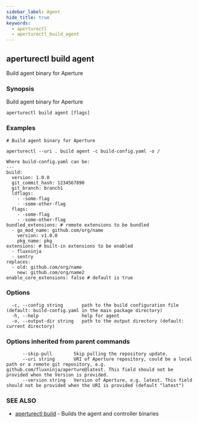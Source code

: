 ```yaml
---
sidebar_label: Agent
hide_title: true
keywords:
  - aperturectl
  - aperturectl_build_agent
---
```


## aperturectl build agent

Build agent binary for Aperture

### Synopsis

Build agent binary for Aperture

```
aperturectl build agent [flags]
```

### Examples

```
# Build agent binary for Aperture

aperturectl --uri . build agent -c build-config.yaml -o /

Where build-config.yaml can be:
---
build:
  version: 1.0.0
  git_commit_hash: 1234567890
  git_branch: branch1
  ldflags:
    - -some-flag
    - -some-other-flag
  flags:
    - -some-flag
    - -some-other-flag
bundled_extensions: # remote extensions to be bundled
  - go_mod_name: github.com/org/name
    version: v1.0.0
    pkg_name: pkg
extensions: # built-in extensions to be enabled
  - fluxninja
  - sentry
replaces:
  - old: github.com/org/name
    new: github.com/org/name2
enable_core_extensions: false # default is true
```

### Options

```
  -c, --config string       path to the build configuration file (default: build-config.yaml in the main package directory)
  -h, --help                help for agent
  -o, --output-dir string   path to the output directory (default: current directory)
```

### Options inherited from parent commands

```
      --skip-pull        Skip pulling the repository update.
      --uri string       URI of Aperture repository, could be a local path or a remote git repository, e.g. github.com/fluxninja/aperture@latest. This field should not be provided when the Version is provided.
      --version string   Version of Aperture, e.g. latest. This field should not be provided when the URI is provided (default "latest")
```

### SEE ALSO

- [aperturectl build](/reference/aperturectl/build/build.md) - Builds the agent
  and controller binaries
